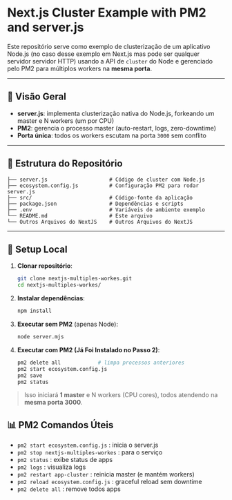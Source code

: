 # Next.js Cluster Example with PM2 and server.js

Este repositório serve como exemplo de clusterização de um aplicativo Node.js (no caso desse exemplo em Next.js mas pode ser qualquer servidor servidor HTTP) usando a API de `cluster` do Node e gerenciado pelo PM2 para múltiplos workers na **mesma porta**.

---

## 🚀 Visão Geral

* **server.js**: implementa clusterização nativa do Node.js, forkeando um master e N workers (um por CPU)
* **PM2**: gerencia o processo master (auto-restart, logs, zero-downtime)
* **Porta única**: todos os workers escutam na porta `3000` sem conflito

---

## 📁 Estrutura do Repositório

```text
├── server.js                    # Código de cluster com Node.js
├── ecosystem.config.js          # Configuração PM2 para rodar server.js
├── src/                         # Código-fonte da aplicação
├── package.json                 # Dependências e scripts
├── .env                         # Variáveis de ambiente exemplo
└── README.md                    # Este arquivo
└── Outros Arquivos do NextJS    # Outros Arquivos do NextJS
```

---

## 🔧 Setup Local

1. **Clonar repositório**:

   ```bash
   git clone nextjs-multiples-workes.git
   cd nextjs-multiples-workes/
   ```

2. **Instalar dependências**:

   ```bash
   npm install
   ```

3. **Executar sem PM2** (apenas Node):

   ```bash
   node server.mjs
   ```

5. **Executar com PM2 (Já Foi Instalado no Passo 2)**:

   ```bash
   pm2 delete all            # limpa processos anteriores
   pm2 start ecosystem.config.js
   pm2 save
   pm2 status
   ```

> Isso iniciará **1 master** e N workers (CPU cores), todos atendendo na **mesma porta 3000**.

## 📊 PM2 Comandos Úteis

* `pm2 start ecosystem.config.js`     : inicia o server.js
* `pm2 stop nextjs-multiples-workes`  : para o serviço
* `pm2 status`                        : exibe status de apps
* `pm2 logs`                          : visualiza logs
* `pm2 restart app-cluster`           : reinicia master (e mantém workers)
* `pm2 reload ecosystem.config.js`    : graceful reload sem downtime
* `pm2 delete all`                    : remove todos apps
